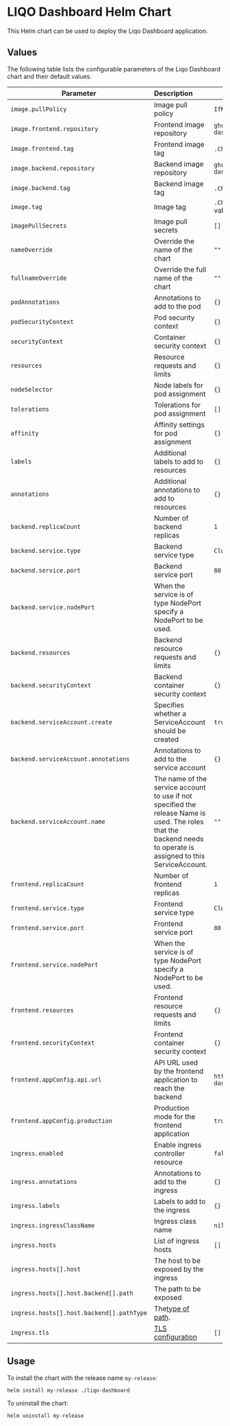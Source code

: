 # LIQO Dashboard Helm Chart

This Helm chart can be used to deploy the Liqo Dashboard application.

## Values

The following table lists the configurable parameters of the Liqo Dashboard chart and their default values.


| Parameter                                 | Description                                                                                                                                                       | Default                                         |
| ------------------------------------------- | :------------------------------------------------------------------------------------------------------------------------------------------------------------------ | ------------------------------------------------- |
| `image.pullPolicy`                        | Image pull policy                                                                                                                                                 | `IfNotPresent`                                  |
| `image.frontend.repository`               | Frontend image repository                                                                                                                                         | `ghcr.io/arubakube/liqo-dashboard-frontend` |
| `image.frontend.tag`                      | Frontend image tag                                                                                                                                                | `.Chart.appVersion` value                       |
| `image.backend.repository`                | Backend image repository                                                                                                                                          | `ghcr.io/arubakube/liqo-dashboard-backend`  |
| `image.backend.tag`                       | Backend image tag                                                                                                                                                 | `.Chart.appVersion` value                       |
| `image.tag`                               | Image tag                                                                                                                                                         | `.Chart.appVersion` value`nil                   |
| `imagePullSecrets`                        | Image pull secrets                                                                                                                                                | `[]`                                            |
| `nameOverride`                            | Override the name of the chart                                                                                                                                    | `""`                                            |
| `fullnameOverride`                        | Override the full name of the chart                                                                                                                               | `""`                                            |
| `podAnnotations`                          | Annotations to add to the pod                                                                                                                                     | `{}`                                            |
| `podSecurityContext`                      | Pod security context                                                                                                                                              | `{}`                                            |
| `securityContext`                         | Container security context                                                                                                                                        | `{}`                                            |
| `resources`                               | Resource requests and limits                                                                                                                                      | `{}`                                            |
| `nodeSelector`                            | Node labels for pod assignment                                                                                                                                    | `{}`                                            |
| `tolerations`                             | Tolerations for pod assignment                                                                                                                                    | `[]`                                            |
| `affinity`                                | Affinity settings for pod assignment                                                                                                                              | `{}`                                            |
| `labels`                                  | Additional labels to add to resources                                                                                                                             | `{}`                                            |
| `annotations`                             | Additional annotations to add to resources                                                                                                                        | `{}`                                            |
| `backend.replicaCount`                    | Number of backend replicas                                                                                                                                        | `1`                                             |
| `backend.service.type`                    | Backend service type                                                                                                                                              | `ClusterIP`                                     |
| `backend.service.port`                    | Backend service port                                                                                                                                              | `80`                                            |
| `backend.service.nodePort`                | When the service is of type NodePort specify a NodePort to be used.                                                                                               |                                                 |
| `backend.resources`                       | Backend resource requests and limits                                                                                                                              | `{}`                                            |
| `backend.securityContext`                 | Backend container security context                                                                                                                                | `{}`                                            |
| `backend.serviceAccount.create`           | Specifies whether a ServiceAccount should be created                                                                                                              | `true`                                          |
| `backend.serviceAccount.annotations`      | Annotations to add to the service account                                                                                                                         | `{}`                                            |
| `backend.serviceAccount.name`             | The name of the service account to use if not specified the release Name is used. The roles that the backend needs to operate is assigned to this ServiceAccount. | `""`                                            |
| `frontend.replicaCount`                   | Number of frontend replicas                                                                                                                                       | `1`                                             |
| `frontend.service.type`                   | Frontend service type                                                                                                                                             | `ClusterIP`                                     |
| `frontend.service.port`                   | Frontend service port                                                                                                                                             | `80`                                            |
| `frontend.service.nodePort`               | When the service is of type NodePort specify a NodePort to be used.                                                                                               |                                                 |
| `frontend.resources`                      | Frontend resource requests and limits                                                                                                                             | `{}`                                            |
| `frontend.securityContext`                | Frontend container security context                                                                                                                               | `{}`                                            |
| `frontend.appConfig.api.url`              | API URL used by the frontend application to reach the backend                                                                                                     | `http://liqo-dashboard.local/v1/api`            |
| `frontend.appConfig.production`           | Production mode for the frontend application                                                                                                                      | `true`                                          |
| `ingress.enabled`                         | Enable ingress controller resource                                                                                                                                | `false`                                         |
| `ingress.annotations`                     | Annotations to add to the ingress                                                                                                                                 | `{}`                                            |
| `ingress.labels`                          | Labels to add to the ingress                                                                                                                                      | `{}`                                            |
| `ingress.ingressClassName`                | Ingress class name                                                                                                                                                | `nil`                                           |
| `ingress.hosts`                           | List of ingress hosts                                                                                                                                             | `[]`                                            |
| `ingress.hosts[].host`                    | The host to be exposed by the ingress                                                                                                                             |                                                 |
| `ingress.hosts[].host.backend[].path`     | The path to be exposed                                                                                                                                            |                                                 |
| `ingress.hosts[].host.backend[].pathType` | The[type of path](https://kubernetes.io/docs/concepts/services-networking/ingress/#path-types).                                                                   |                                                 |
| `ingress.tls`                             | [TLS configuration](https://kubernetes.io/docs/concepts/services-networking/ingress/#tls)                                                                         | `[]`                                            |

## Usage

To install the chart with the release name `my-release`:

```shell
helm install my-release ./liqo-dashboard
```

To uninstall the chart:

```shell
helm uninstall my-release
```
